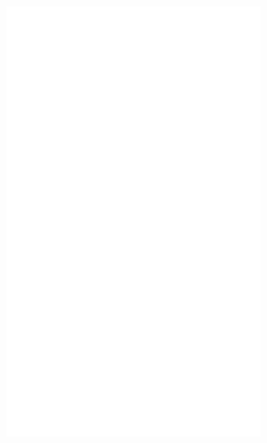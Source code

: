 <!-- If you're using "main" as default branch -->
![Metrics](https://github.com/goshawk22/goshawk22/blob/main/github-metrics.svg)
